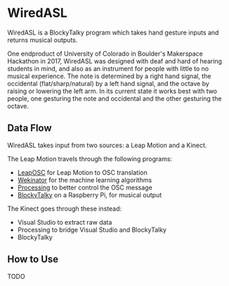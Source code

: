 # WiredASL
WiredASL is a BlockyTalky program which takes hand gesture inputs and returns musical outputs.

One endproduct of University of Colorado in Boulder's Makerspace Hackathon in 2017, WiredASL was designed with deaf and hard of hearing students in mind, and also as an instrument for people with little to no musical experience. The note is determined by a right hand signal, the occidental (flat/sharp/natural) by a left hand signal, and the octave by raising or lowering the left arm. In its current state it works best with two people, one gesturing the note and occidental and the other gesturing the octave.

## Data Flow
WiredASL takes input from two sources: a Leap Motion and a Kinect.

The Leap Motion travels through the following programs:
* [LeapOSC](https://github.com/genekogan/LeapMotionOSC/releases/tag/0.1) for Leap Motion to OSC translation
* [Wekinator](http://wekinator.org) for the machine learning algorithms
* [Processing](https://processing.org) to better control the OSC message
* [BlockyTalky](http://atlas.colorado.edu/lpc/blockyTalky/) on a Raspberry Pi, for musical output

The Kinect goes through these instead:
* Visual Studio to extract raw data
* Processing to bridge Visual Studio and BlockyTalky
* BlockyTalky

## How to Use
TODO
